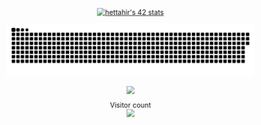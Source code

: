 
<div align="center">
  <a href="https://github.com/oakoudad/badge42"><img src="https://badge.mediaplus.ma/levi/hettahir" alt="hettahir's 42 stats" /></a>
  
  <a href=#><img src="contributions.svg"></a>
  
  <a href="#">
    <img height=200 align="center" src="https://my-stats-43gk.vercel.app/api?username=hassan-ettahiri&show_icons=true&theme=radical&hide=issues,contribs,prs&rank_icon=github&include_all_commits=true&card_width=150" />
  </a>
  
  <p align="center">
    Visitor count<br>
    <img src="https://profile-counter.glitch.me/hassan-ettahiri/count.svg" />
  </p>
</div>
